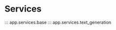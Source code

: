 # Services

<!-- ### :::app.services.nlp.text_generation.TextGenerationConfig
### :::app.services.nlp.text_generation.TextGenerationParameters -->

<!-- ::: app.services.nlp.text_generation.TextGenerationConfig
    :docstring:
    :members: -->

::: app.services.base
::: app.services.text_generation
